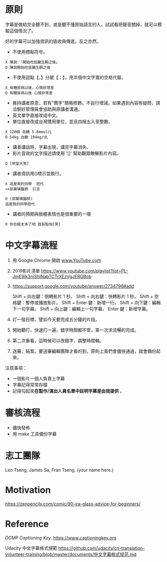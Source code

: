 # 原則

字幕是做給完全聽不到，或是聽不懂原始語言的人。試試看把聲音關掉，就可以模擬這個情況了。

好的字幕可以加強資訊的吸收與傳遞，反之亦然。

* 不使用標點符号。
```
X 陳說：「開始吃低醣生酮之後」
O 陳說開始吃低醣生酮之後
```

* 不使用逗點【，】分號【；】，用半個中文字寬的空格代替。
```
X 有糖尿病以後，心情非常差
O 有糖尿病以後 心情非常差
```

* 維持講者原意，若有"贅字"簡略修飾，不自行增減。如果遇到內容有疑問，請洽酮好管理員會協助與原講者溝通。
* 英文單字直接改成中文。
* 單位直接改成台灣慣用單位，並且四捨五入至整數。
```
X 120磅 血糖 5.8mmol/L
O 54kg 血糖 104mg/dL
```
* 講者講話時，字幕出現，講完字幕消失。
* 影片音效的文字描述請使用 '[]' 幫助觀眾瞭解影片內容。
```
O [哄堂大笑]
```

* 講者資訊用()標示並換行。

```
X 這是我的同學  班代 
>>郭葉璘醫師  引言

O (郭葉璘醫師)
這是我的同學班代
```

* 講者的預期與肢體表情也是很重要的一環
```
O 你也瘦太多了吧 我有點怕[笑]
```

# 中文字幕流程

1. 用 Google Chrome 開啟 www.YouTube.com

   

2. 2019影片清單 https://www.youtube.com/playlist?list=PL-JmE9Ik3niShINabTCTrXEzVgJFRGBob

   

3. https://support.google.com/youtube/answer/2734796#add

   Shift + 向左鍵：倒轉影片 1 秒。
   Shift + 向右鍵：快轉影片 1 秒。
   Shift + 空格鍵：暫停或播放影片。
   Shift + Enter 鍵：新增一行。
   Shift + 向下鍵：編輯下一句字幕。
   Shift + 向上鍵：編輯上一句字幕。
   Enter 鍵：新增字幕。

   

4. 訂一個目標，譬如今天要完成五分鐘的片段。

   

5. 開始聽打，快速打一遍，錯字時間都不管，第一次求流暢的完成。

   

6. 第二次重看，這時候可以改錯字，調整時間軸。

   

7. 送審，結案。要送審編輯團隊才看的到，原則上我們會儘快通過，就會備份起來。

注意事項：

* 一個影片一個人負責上字幕
* 字幕記得常常存檔
* 記得勾起來**在製作/演出人員名單中註明字幕是由我提供** 。

# 審核流程

* 儘快發佈
* 用 make 工具備份字幕

# 志工團隊

Leo Tseng, James Sa, Fran Tseng. (your name here.)

# Motivation
https://zenpencils.com/comic/90-ira-glass-advice-for-beginners/

# Reference

*DCMP Captioning Key*. https://www.captioningkey.org 

Udacity 中文字幕格式規範  https://github.com/udacity/cn-translation-volunteer-training/blob/master/documents/中文字幕格式规范.md

```

```